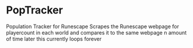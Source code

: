 # PopTracker
Population Tracker for Runescape
Scrapes the Runescape webpage for playercount in each world and compares it to the same webpage n amount of time later this currently loops forever 
